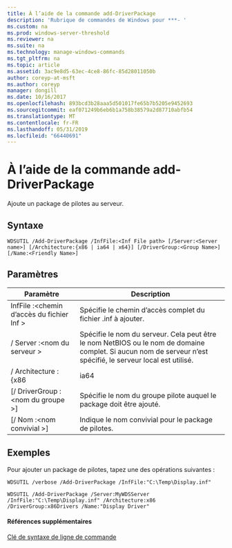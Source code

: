 ```yaml
---
title: À l’aide de la commande add-DriverPackage
description: 'Rubrique de commandes de Windows pour ***- '
ms.custom: na
ms.prod: windows-server-threshold
ms.reviewer: na
ms.suite: na
ms.technology: manage-windows-commands
ms.tgt_pltfrm: na
ms.topic: article
ms.assetid: 3ac9e8d5-63ec-4ce8-86fc-85d28011050b
author: coreyp-at-msft
ms.author: coreyp
manager: dongill
ms.date: 10/16/2017
ms.openlocfilehash: 893bcd3b28aaa5d501017fe65b7b5205e9452693
ms.sourcegitcommit: eaf071249b6eb6b1a758b38579a2d87710abfb54
ms.translationtype: MT
ms.contentlocale: fr-FR
ms.lasthandoff: 05/31/2019
ms.locfileid: "66440691"
---
```

# <a name="using-the-add-driverpackage-command"></a>À l’aide de la commande add-DriverPackage



Ajoute un package de pilotes au serveur.

## <a name="syntax"></a>Syntaxe

```
WDSUTIL /Add-DriverPackage /InfFile:<Inf File path> [/Server:<Server name>] [/Architecture:{x86 | ia64 | x64}] [/DriverGroup:<Group Name>] [/Name:<Friendly Name>]
```

## <a name="parameters"></a>Paramètres

|          Paramètre           |                                                              Description                                                              |
|------------------------------|---------------------------------------------------------------------------------------------------------------------------------------|
|   InfFile :\<chemin d’accès du fichier Inf >   |                                           Spécifie le chemin d’accès complet du fichier .inf à ajouter.                                            |
|    / Server :\<nom du serveur >    | Spécifie le nom du serveur. Cela peut être le nom NetBIOS ou le nom de domaine complet. Si aucun nom de serveur n’est spécifié, le serveur local est utilisé. |
|      / Architecture : {x86      |                                                                 ia64                                                                  |
| [/ DriverGroup :\<nom du groupe >] |                             Spécifie le nom du groupe pilote auquel le package doit être ajouté.                              |
|   [/ Nom :\<nom convivial >]   |                                           Indique le nom convivial pour le package de pilotes.                                            |

## <a name="BKMK_examples"></a>Exemples

Pour ajouter un package de pilotes, tapez une des opérations suivantes :
```
WDSUTIL /verbose /Add-DriverPackage /InfFile:"C:\Temp\Display.inf"
```
```
WDSUTIL /Add-DriverPackage /Server:MyWDSServer /InfFile:"C:\Temp\Display.inf" /Architecture:x86 /DriverGroup:x86Drivers /Name:"Display Driver"
```

#### <a name="additional-references"></a>Références supplémentaires

[Clé de syntaxe de ligne de commande](command-line-syntax-key.md)

